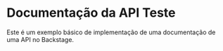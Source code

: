 # Documentação da API Teste

Este é um exemplo básico de implementação de uma documentação de uma API no Backstage.